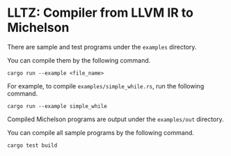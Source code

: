 # LLTZ: Compiler from LLVM IR to Michelson

There are sample and test programs under the `examples` directory.

You can compile them by the following command.
```
cargo run --example <file_name>
```
For example, to compile `examples/simple_while.rs`, run the following command.
```
cargo run --example simple_while
```

Compiled Michelson programs are output under the `examples/out` directory.

You can compile all sample programs by the following command.
```
cargo test build
```
